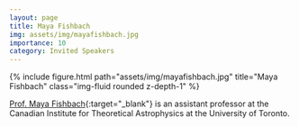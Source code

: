 ```yaml
---
layout: page
title: Maya Fishbach
img: assets/img/mayafishbach.jpg
importance: 10
category: Invited Speakers
---
```


<div class="row">
    <div class="col-sm mt-3 mt-md-0">
        {% include figure.html path="assets/img/mayafishbach.jpg" title="Maya Fishbach" class="img-fluid rounded z-depth-1" %}
    </div>
</div>

[Prof. Maya Fishbach](https://mayafishbach.me){:target="_blank"} is an assistant professor at the Canadian Institute for Theoretical Astrophysics at the University of Toronto.
